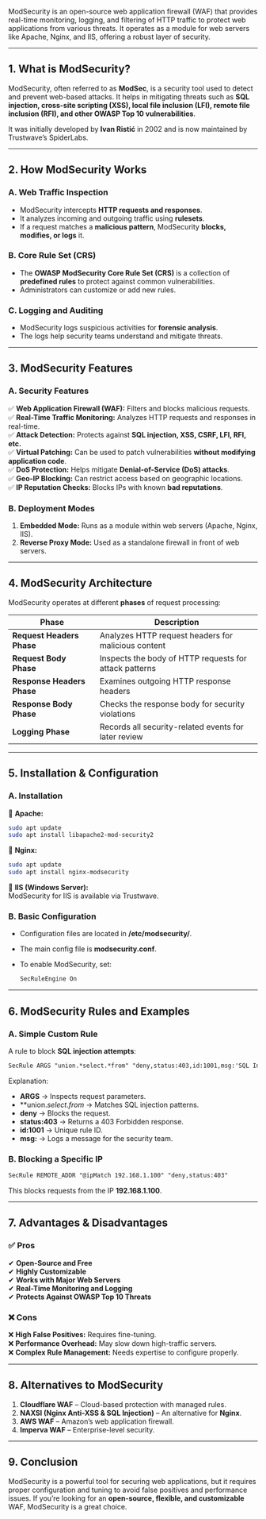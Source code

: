 ModSecurity is an open-source web application firewall (WAF) that provides real-time monitoring, logging, and filtering of HTTP traffic to protect web applications from various threats. It operates as a module for web servers like Apache, Nginx, and IIS, offering a robust layer of security.

---

## **1. What is ModSecurity?**

ModSecurity, often referred to as **ModSec**, is a security tool used to detect and prevent web-based attacks. It helps in mitigating threats such as **SQL injection, cross-site scripting (XSS), local file inclusion (LFI), remote file inclusion (RFI), and other OWASP Top 10 vulnerabilities**.

It was initially developed by **Ivan Ristić** in 2002 and is now maintained by Trustwave’s SpiderLabs.

---
## **2. How ModSecurity Works**

### **A. Web Traffic Inspection**

- ModSecurity intercepts **HTTP requests and responses**.
- It analyzes incoming and outgoing traffic using **rulesets**.
- If a request matches a **malicious pattern**, ModSecurity **blocks, modifies, or logs** it.

### **B. Core Rule Set (CRS)**

- The **OWASP ModSecurity Core Rule Set (CRS)** is a collection of **predefined rules** to protect against common vulnerabilities.
- Administrators can customize or add new rules.

### **C. Logging and Auditing**

- ModSecurity logs suspicious activities for **forensic analysis**.
- The logs help security teams understand and mitigate threats.

---
## **3. ModSecurity Features**

### **A. Security Features**

✅ **Web Application Firewall (WAF):** Filters and blocks malicious requests.  
✅ **Real-Time Traffic Monitoring:** Analyzes HTTP requests and responses in real-time.  
✅ **Attack Detection:** Protects against **SQL injection, XSS, CSRF, LFI, RFI, etc.**  
✅ **Virtual Patching:** Can be used to patch vulnerabilities **without modifying application code**.  
✅ **DoS Protection:** Helps mitigate **Denial-of-Service (DoS) attacks**.  
✅ **Geo-IP Blocking:** Can restrict access based on geographic locations.  
✅ **IP Reputation Checks:** Blocks IPs with known **bad reputations**.

### **B. Deployment Modes**

1. **Embedded Mode:** Runs as a module within web servers (Apache, Nginx, IIS).
2. **Reverse Proxy Mode:** Used as a standalone firewall in front of web servers.

---
## **4. ModSecurity Architecture**

ModSecurity operates at different **phases** of request processing:

|Phase|Description|
|---|---|
|**Request Headers Phase**|Analyzes HTTP request headers for malicious content|
|**Request Body Phase**|Inspects the body of HTTP requests for attack patterns|
|**Response Headers Phase**|Examines outgoing HTTP response headers|
|**Response Body Phase**|Checks the response body for security violations|
|**Logging Phase**|Records all security-related events for later review|

---
## **5. Installation & Configuration**

### **A. Installation**

🔹 **Apache:**

```bash
sudo apt update
sudo apt install libapache2-mod-security2
```

🔹 **Nginx:**

```bash
sudo apt update
sudo apt install nginx-modsecurity
```

🔹 **IIS (Windows Server):**  
ModSecurity for IIS is available via Trustwave.

### **B. Basic Configuration**

- Configuration files are located in **/etc/modsecurity/**.
- The main config file is **modsecurity.conf**.
- To enable ModSecurity, set:
    
    ```bash
    SecRuleEngine On
    ```
    

---
## **6. ModSecurity Rules and Examples**

### **A. Simple Custom Rule**

A rule to block **SQL injection attempts**:

```apache
SecRule ARGS "union.*select.*from" "deny,status:403,id:1001,msg:'SQL Injection Detected'"
```

Explanation:

- **ARGS** → Inspects request parameters.
- **union._select._from__ → Matches SQL injection patterns.
- **deny** → Blocks the request.
- **status:403** → Returns a 403 Forbidden response.
- **id:1001** → Unique rule ID.
- **msg:** → Logs a message for the security team.

### **B. Blocking a Specific IP**

```apache
SecRule REMOTE_ADDR "@ipMatch 192.168.1.100" "deny,status:403"
```

This blocks requests from the IP **192.168.1.100**.

---
## **7. Advantages & Disadvantages**

### ✅ **Pros**

✔ **Open-Source and Free**  
✔ **Highly Customizable**  
✔ **Works with Major Web Servers**  
✔ **Real-Time Monitoring and Logging**  
✔ **Protects Against OWASP Top 10 Threats**

### ❌ **Cons**

❌ **High False Positives:** Requires fine-tuning.  
❌ **Performance Overhead:** May slow down high-traffic servers.  
❌ **Complex Rule Management:** Needs expertise to configure properly.

---
## **8. Alternatives to ModSecurity**

1. **Cloudflare WAF** – Cloud-based protection with managed rules.
2. **NAXSI (Nginx Anti-XSS & SQL Injection)** – An alternative for **Nginx**.
3. **AWS WAF** – Amazon’s web application firewall.
4. **Imperva WAF** – Enterprise-level security.

---
## **9. Conclusion**

ModSecurity is a powerful tool for securing web applications, but it requires proper configuration and tuning to avoid false positives and performance issues. If you’re looking for an **open-source, flexible, and customizable** WAF, ModSecurity is a great choice.
